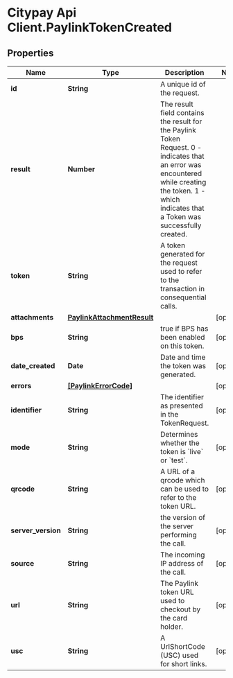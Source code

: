 # Citypay Api Client.PaylinkTokenCreated

## Properties

Name | Type | Description | Notes
------------ | ------------- | ------------- | -------------
**id** | **String** | A unique id of the request. | 
**result** | **Number** | The result field contains the result for the Paylink Token Request. 0 - indicates that an error was encountered while creating the token. 1 - which indicates that a Token was successfully created. | 
**token** | **String** | A token generated for the request used to refer to the transaction in consequential calls. | 
**attachments** | [**PaylinkAttachmentResult**](PaylinkAttachmentResult.md) |  | [optional] 
**bps** | **String** | true if BPS has been enabled on this token. | [optional] 
**date_created** | **Date** | Date and time the token was generated. | [optional] 
**errors** | [**[PaylinkErrorCode]**](PaylinkErrorCode.md) |  | [optional] 
**identifier** | **String** | The identifier as presented in the TokenRequest. | [optional] 
**mode** | **String** | Determines whether the token is &#x60;live&#x60; or &#x60;test&#x60;. | [optional] 
**qrcode** | **String** | A URL of a qrcode which can be used to refer to the token URL. | [optional] 
**server_version** | **String** | the version of the server performing the call. | [optional] 
**source** | **String** | The incoming IP address of the call. | [optional] 
**url** | **String** | The Paylink token URL used to checkout by the card holder. | [optional] 
**usc** | **String** | A UrlShortCode (USC) used for short links. | [optional] 


